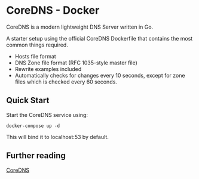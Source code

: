 # CoreDNS - Docker

CoreDNS is a modern lightweight DNS Server written in Go.

A starter setup using the official CoreDNS Dockerfile that contains the most common things required. 

- Hosts file format
- DNS Zone file format (RFC 1035-style master file)
- Rewrite examples included 
- Automatically checks for changes every 10 seconds, except for zone files which is checked every 60 seconds.

## Quick Start
Start the CoreDNS service using: 

```docker-compose up -d```

This will bind it to localhost:53 by default.

## Further reading
[CoreDNS](https://coredns.io)
